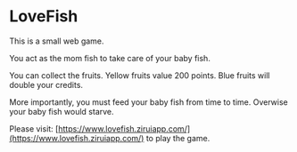 # LoveFish

This is a small web game. 

You act as the mom fish to take care of your baby fish. 

You can collect the fruits. Yellow fruits value 200 points. Blue fruits will double your credits.

More importantly, you must feed your baby fish from time to time. Overwise your baby fish would starve.

Please visit: [https://www.lovefish.ziruiapp.com/](https://www.lovefish.ziruiapp.com/) to play the game.
